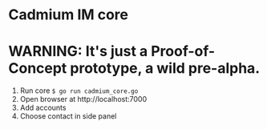 Cadmium IM core
===============

# WARNING: It's just a Proof-of-Concept prototype, a wild pre-alpha.

1. Run core `$ go run cadmium_core.go`
2. Open browser at http://localhost:7000
3. Add accounts
4. Choose contact in side panel
